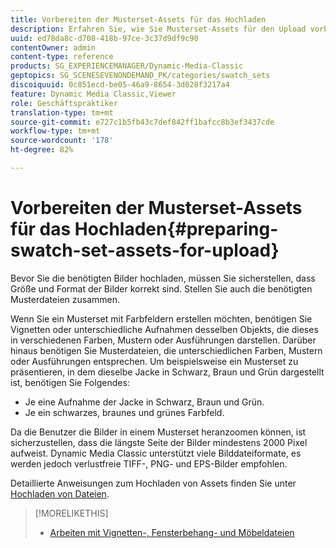 ```yaml
---
title: Vorbereiten der Musterset-Assets für das Hochladen
description: Erfahren Sie, wie Sie Musterset-Assets für den Upload vorbereiten.
uuid: ed78da8c-d708-418b-97ce-3c37d9df9c90
contentOwner: admin
content-type: reference
products: SG_EXPERIENCEMANAGER/Dynamic-Media-Classic
geptopics: SG_SCENESEVENONDEMAND_PK/categories/swatch_sets
discoiquuid: 0c851ecd-be05-46a9-8654-3d028f3217a4
feature: Dynamic Media Classic,Viewer
role: Geschäftspraktiker
translation-type: tm+mt
source-git-commit: e727c1b5fb43c7def842ff1bafcc8b3ef3437cde
workflow-type: tm+mt
source-wordcount: '178'
ht-degree: 82%

---
```



# Vorbereiten der Musterset-Assets für das Hochladen{#preparing-swatch-set-assets-for-upload}

Bevor Sie die benötigten Bilder hochladen, müssen Sie sicherstellen, dass Größe und Format der Bilder korrekt sind. Stellen Sie auch die benötigten Musterdateien zusammen.

Wenn Sie ein Musterset mit Farbfeldern erstellen möchten, benötigen Sie Vignetten oder unterschiedliche Aufnahmen desselben Objekts, die dieses in verschiedenen Farben, Mustern oder Ausführungen darstellen. Darüber hinaus benötigen Sie Musterdateien, die unterschiedlichen Farben, Mustern oder Ausführungen entsprechen. Um beispielsweise ein Musterset zu präsentieren, in dem dieselbe Jacke in Schwarz, Braun und Grün dargestellt ist, benötigen Sie Folgendes:

* Je eine Aufnahme der Jacke in Schwarz, Braun und Grün.
* Je ein schwarzes, braunes und grünes Farbfeld.

Da die Benutzer die Bilder in einem Musterset heranzoomen können, ist sicherzustellen, dass die längste Seite der Bilder mindestens 2000 Pixel aufweist. Dynamic Media Classic unterstützt viele Bilddateiformate, es werden jedoch verlustfreie TIFF-, PNG- und EPS-Bilder empfohlen.

Detaillierte Anweisungen zum Hochladen von Assets finden Sie unter [Hochladen von Dateien](uploading-files.md#uploading_files).

>[!MORELIKETHIS]
>
>* [Arbeiten mit Vignetten-, Fensterbehang- und Möbeldateien](vignette-window-covering-cabinet-files.md#working_with_vignette_window_covering_and_cabinet_files)

